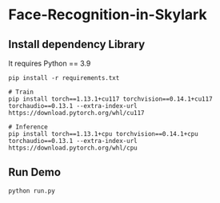 # Face-Recognition-in-Skylark

## Install dependency Library

It requires Python == 3.9

```
pip install -r requirements.txt

# Train
pip install torch==1.13.1+cu117 torchvision==0.14.1+cu117 torchaudio==0.13.1 --extra-index-url https://download.pytorch.org/whl/cu117

# Inference
pip install torch==1.13.1+cpu torchvision==0.14.1+cpu torchaudio==0.13.1 --extra-index-url https://download.pytorch.org/whl/cpu

```

## Run Demo

```
python run.py
```